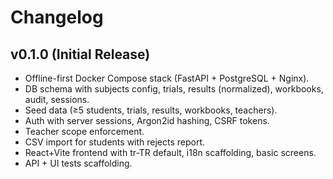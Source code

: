 # Changelog

## v0.1.0 (Initial Release)
- Offline-first Docker Compose stack (FastAPI + PostgreSQL + Nginx).
- DB schema with subjects config, trials, results (normalized), workbooks, audit, sessions.
- Seed data (≥5 students, trials, results, workbooks, teachers).
- Auth with server sessions, Argon2id hashing, CSRF tokens.
- Teacher scope enforcement.
- CSV import for students with rejects report.
- React+Vite frontend with tr-TR default, i18n scaffolding, basic screens.
- API + UI tests scaffolding.
